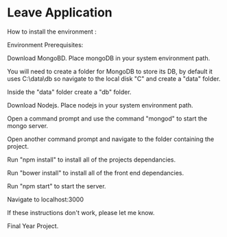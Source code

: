 # Leave Application

How to install the environment :

Environment Prerequisites:

Download MongoBD. Place mongoDB in your system environment path.

You will need to create a folder for MongoDB to store its DB, by default it uses C:\data\db so navigate to the local disk "C" and create a "data" folder.

Inside the "data" folder create a "db" folder.

Download Nodejs. Place nodejs in your system environment path.

Open a command prompt and use the command "mongod" to start the mongo server.

Open another command prompt and navigate to the folder containing the project.

Run "npm install" to install all of the projects dependancies.

Run "bower install" to install all of the front end dependancies.

Run "npm start" to start the server.

Navigate to localhost:3000

If these instructions don't work, please let me know.

Final Year Project.